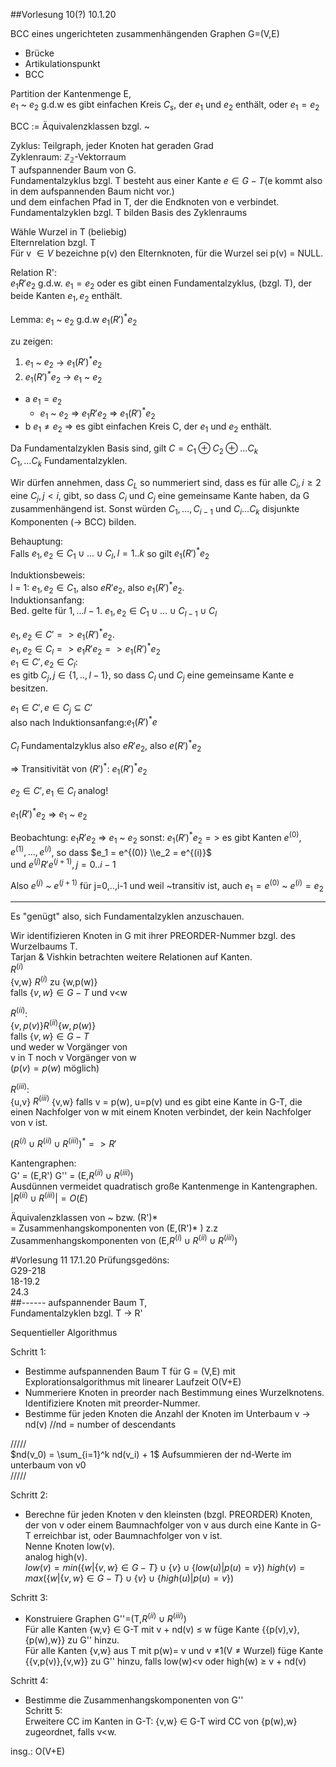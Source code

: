 ##Vorlesung 10(?) 10.1.20

BCC eines ungerichteten zusammenhängenden Graphen G=(V,E)  
- Brücke
- Artikulationspunkt  
- BCC

Partition der Kantenmenge E,  
$e_1$ ~ $e_2$ g.d.w es gibt einfachen Kreis $C_s$, der $e_1$ und $e_2$ enthält, oder $e_1 = e_2$

  BCC := Äquivalenzklassen bzgl. ~

  Zyklus: Teilgraph, jeder Knoten hat geraden Grad  
  Zyklenraum: $\mathbb{Z_2}$-Vektorraum  
  T aufspannender Baum von G.  
  Fundamentalzyklus bzgl. T besteht aus einer Kante $e\in G-T$(e kommt also in dem aufspannenden Baum nicht vor.)  
  und dem einfachen Pfad in T, der die Endknoten von e verbindet.  
  Fundamentalzyklen bzgl. T bilden Basis des Zyklenraums


  Wähle Wurzel in T (beliebig)  
    Elternrelation bzgl. T    
    Für v $\in V$ bezeichne p(v) den Elternknoten, für die Wurzel sei p(v) = NULL.

  Relation R':  
  $e_1 R' e_2$ g.d.w. $e_1 = e_2$ oder es gibt einen Fundamentalzyklus, (bzgl. T), der beide Kanten $e_1,e_2$ enthält.  

  Lemma: $e_1$ ~ $e_2$ g.d.w $e_1(R')^* e_2$

  zu zeigen:

  1. $e_1$ ~ $e_2$ &rarr; $e_1(R')^* e_2$
  2. $e_1(R')^* e_2$ &rarr;  $e_1$ ~ $e_2$  

  - a $e_1 = e_2$  
    -  $e_1$ ~ $e_2$ => $e_1 R' e_2$ => $e_1(R')^* e_2$
  - b $e_1 \ne e_2$ => es gibt einfachen Kreis C, der $e_1$ und $e_2$ enthält.

  Da Fundamentalzyklen Basis sind, gilt $C = C_1 \oplus C_2 \oplus \dots C_k$  
  $C_1, \dots C_k$ Fundamentalzyklen.

  Wir dürfen annehmen, dass $C_L$ so nummeriert sind, dass es für alle $C_i, i\geq 2$ eine $C_j, j < i,$ gibt, so dass $C_i \text{ und } C_j$ eine gemeinsame Kante haben, da G zusammenhängend ist. Sonst würden $C_1, \dots, C_{i-1}$ und $C_i ...C_k$ disjunkte Komponenten (&rarr; BCC) bilden.

  Behauptung:  
  Falls $e_1,e_2 \in C_1 \cup ... \cup C_l, l=1..k$ so gilt $e_1 (R')^* e_2$  

  Induktionsbeweis:  
  l = 1: $e_1,e_2 \in C_1,$ also $e R' e_2$, also $e_1 (R')^* e_2$.  
  Induktionsanfang:  
  Bed. gelte für $1,...l-1$.
  $e_1,e_2 \in C_1 \cup \dots \cup C_{l-1} \cup C_l$  

  $e_1,e_2 \in C' => e_1 (R')^* e_2$.  
  $e_1,e_2 \in C_l => e_1 R' e_2 => e_1 (R')^* e_2$  
  $e_1 \in C', e_2 \in C_l:$  
  es gitb $C_j, j \in \{1,..,l-1\}$, so dass $C_l$ und $C_j$ eine gemeinsame Kante e besitzen.

  $e_1 \in C', e \in C_j \subseteq C'$  
  also nach Induktionsanfang:$e_1 (R')^* e$

  $C_l$ Fundamentalzyklus also $e R' e_2$, also $e (R')^* e_2$  

  => Transitivität von $(R')^* :$ $e_1 (R')^* e_2$  

  $e_2 \in C', e_1 \in C_l$  analog!  

  $e_1 (R')^* e_2$ => $e_1$ ~ $e_2$

  Beobachtung: $e_1 R' e_2$ => $e_1$ ~ $e_2$
  sonst: $e_1 (R')^* e_2 =>$ es gibt Kanten $e^{(0)},e^{(1)},...,e^{(i)}$, so dass $e_1 = e^{(0)} \\e_2 = e^{(i)}$  
  und $e^{(j)} R' e^{(j+1)}, j= 0..i-1$

  Also $e^{(j)}$ ~ $e^{(j+1)}$ für j=0,..,i-1
  und weil ~transitiv ist, auch $e_1 = e^{(0)}$ ~ $e^{(i)} = e_2$  

  ---
  Es "genügt" also, sich Fundamentalzyklen anzuschauen.  

  Wir identifizieren Knoten in G mit ihrer PREORDER-Nummer bzgl. des Wurzelbaums T.  
  Tarjan & Vishkin betrachten weitere Relationen auf Kanten.  
  $R^{(i)}$  
  {v,w} $R^{(i)}$ zu {w,p(w)}  
  falls $\{v,w\} \in G-T$ und v<w  

  $R^{(ii)}$:  
   $\{v,p(v)\} R^{(ii)} \{w,p(w)\}$  
  falls $\{v,w\} \in G-T$  
  und weder w Vorgänger von   
  v in T noch v Vorgänger von w  
  ($p(v) = p(w)$ möglich)  

  $R^{(iii)}$:  
  {u,v} $R^{(iii)}$ {v,w}
  falls v = p(w), u=p(v) und es gibt eine Kante in G-T, die einen Nachfolger von w mit einem Knoten verbindet, der kein Nachfolger von v ist.

$(R^{(i)}\cup R^{(ii)} \cup R^{(iii)})^{* } => R'$

Kantengraphen:  
G' = (E,R')
G'' = (E,$R^{(ii)} \cup R^{(iii)}$)  
Ausdünnen vermeidet quadratisch große Kantenmenge in Kantengraphen.
$|R^{(ii)}\cup R^{(iii)}| = O(E)$  

Äquivalenzklassen von ~ bzw. (R')*  
= Zusammenhangskomponenten von (E,(R')* )
z.z Zusammenhangskomponenten von (E,$R^{(i)}\cup R^{(ii)}\cup R^{(iii)}$)

#Vorlesung 11 17.1.20
Prüfungsgedöns:  
G29-218  
18-19.2  
24.3      
##------
aufspannender Baum T,  
Fundamentalzyklen bzgl. T -> R'    

Sequentieller Algorithmus  

Schritt 1:   
- Bestimme aufspannenden Baum T für G = (V,E) mit Explorationsalgorithmus mit linearer Laufzeit O(V+E)
- Nummeriere Knoten in preorder nach Bestimmung eines Wurzelknotens. Identifiziere Knoten mit preorder-Nummer.  
- Bestimme für jeden Knoten die Anzahl der Knoten im Unterbaum v -> nd(v) //nd = number of descendants

/////  
$nd(v_0) = \sum_{i=1}^k nd(v_i) + 1$
Aufsummieren der nd-Werte im unterbaum von v0  
/////

Schritt 2:
- Berechne für jeden Knoten v den kleinsten (bzgl. PREORDER) Knoten, der von v oder einem Baumnachfolger von v aus durch eine Kante in G-T erreichbar ist, oder Baumnachfolger von v ist.  
Nenne Knoten low(v).  
analog high(v).  
$low(v)= min(\{w|\{v,w\}\in G-T\} \cup \{v\} \cup \{low(u) | p(u) = v\})$
$high(v)= max(\{w|\{v,w\}\in G-T\} \cup \{v\} \cup \{high(u) | p(u) = v\})$  

Schritt 3:
- Konstruiere Graphen G''=(T,$R^{(ii)} \cup R^{(iii)}$)  
Für alle Kanten {w,v} $\in$ G-T mit v + nd(v) ≤ w füge Kante {{p(v),v},{p(w),w}} zu G'' hinzu.  
Für alle Kanten {v,w} aus T mit p(w)= v und v ≠1(V ≠ Wurzel) füge Kante {{v,p(v)},{v,w}} zu G'' hinzu, falls low(w)<v oder high(w) ≥ v + nd(v)

Schritt 4:  
- Bestimme die Zusammenhangskomponenten von G''  
Schritt 5:  
Erweitere CC im Kanten in G-T:
{v,w} $\in$ G-T wird CC von {p(w),w} zugeordnet, falls v<w.

insg.: O(V+E)
